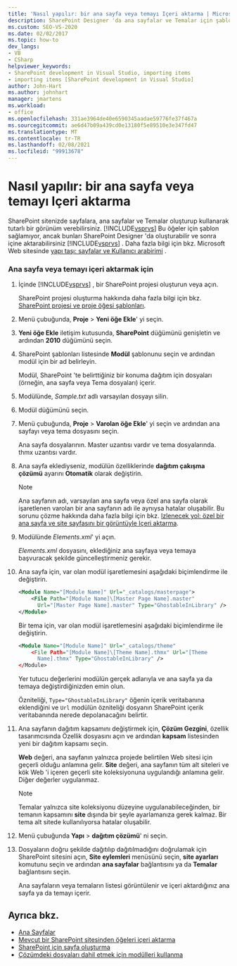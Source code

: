 ```yaml
---
title: 'Nasıl yapılır: bir ana sayfa veya temayı Içeri aktarma | Microsoft Docs'
description: SharePoint Designer 'da ana sayfalar ve Temalar için şablonlar oluşturun ve ardından SharePoint sitenizdeki sayfalara tutarlı bir görünüm sağlamak için Visual Studio 'ya aktarın.
ms.custom: SEO-VS-2020
ms.date: 02/02/2017
ms.topic: how-to
dev_langs:
- VB
- CSharp
helpviewer_keywords:
- SharePoint development in Visual Studio, importing items
- importing items [SharePoint development in Visual Studio]
author: John-Hart
ms.author: johnhart
manager: jmartens
ms.workload:
- office
ms.openlocfilehash: 331ae3964de40e6590345aadae59776fe37f467a
ms.sourcegitcommit: ae6d47b09a439cd0e13180f5e89510e3e347fd47
ms.translationtype: MT
ms.contentlocale: tr-TR
ms.lasthandoff: 02/08/2021
ms.locfileid: "99913678"
---
```

# <a name="how-to-import-a-master-page-or-theme"></a>Nasıl yapılır: bir ana sayfa veya temayı Içeri aktarma
  SharePoint sitenizde sayfalara, ana sayfalar ve Temalar oluşturup kullanarak tutarlı bir görünüm verebilirsiniz. [!INCLUDE[vsprvs](../sharepoint/includes/vsprvs-md.md)] Bu öğeler için şablon sağlamıyor, ancak bunları SharePoint Designer 'da oluşturabilir ve sonra içine aktarabilirsiniz [!INCLUDE[vsprvs](../sharepoint/includes/vsprvs-md.md)] . Daha fazla bilgi için bkz. Microsoft Web sitesinde [yapı taşı: sayfalar ve Kullanıcı arabirimi](/previous-versions/office/developer/sharepoint-2010/ee539040(v=office.14)) .

### <a name="to-import-a-master-page-or-theme"></a>Ana sayfa veya temayı içeri aktarmak için

1. İçinde [!INCLUDE[vsprvs](../sharepoint/includes/vsprvs-md.md)] , bir SharePoint projesi oluşturun veya açın.

     SharePoint projesi oluşturma hakkında daha fazla bilgi için bkz. [SharePoint projesi ve proje öğesi şablonları](../sharepoint/sharepoint-project-and-project-item-templates.md).

2. Menü çubuğunda, **Proje**  >  **Yeni öğe Ekle**' yi seçin.

3. **Yeni öğe Ekle** iletişim kutusunda, **SharePoint** düğümünü genişletin ve ardından **2010** düğümünü seçin.

4. SharePoint şablonları listesinde **Modül** şablonunu seçin ve ardından modül için bir ad belirleyin.

     Modül, SharePoint 'te belirttiğiniz bir konuma dağıtım için dosyaları (örneğin, ana sayfa veya Tema dosyaları) içerir.

5. Modülünde, *Sample.txt* adlı varsayılan dosyayı silin.

6. Modül düğümünü seçin.

7. Menü çubuğunda, **Proje**  >  **Varolan öğe Ekle**' yi seçin ve ardından ana sayfayı veya tema dosyasını seçin.

     Ana sayfa dosyalarının. Master uzantısı vardır ve tema dosyalarında. thmx uzantısı vardır.

8. Ana sayfa eklediyseniz, modülün özelliklerinde **dağıtım çakışma çözümü** ayarını **Otomatik** olarak değiştirin.

    > [!NOTE]
    > Ana sayfanın adı, varsayılan ana sayfa veya özel ana sayfa olarak işaretlenen varolan bir ana sayfanın adı ile aynıysa hatalar oluşabilir. Bu sorunu çözme hakkında daha fazla bilgi için bkz. [Izlenecek yol: özel bir ana sayfa ve site sayfasını bir görüntüyle Içeri aktarma](../sharepoint/walkthrough-import-a-custom-master-page-and-site-page-with-an-image.md).

9. Modülünde *Elements.xml*' yi açın.

     *Elements.xml* dosyasını, eklediğiniz ana sayfaya veya temaya başvuracak şekilde güncelleştirmeniz gerekir.

10. Ana sayfa için, var olan modül işaretlemesini aşağıdaki biçimlendirme ile değiştirin.

    ```xml
    <Module Name="[Module Name]" Url="_catalogs/masterpage">
        <File Path="[Module Name]\[Master Page Name].master"
          Url="[Master Page Name].master" Type="GhostableInLibrary" />
    </Module>
    ```

     Bir tema için, var olan modül işaretlemesini aşağıdaki biçimlendirme ile değiştirin.

    ```xml
    <Module Name="[Module Name]" Url="_catalogs/theme"
        <File Path="[Module Name]\[Theme Name].thmx" Url="[Theme
          Name].thmx" Type="GhostableInLibrary" />
    </Module>
    ```

     Yer tutucu değerlerini modülün gerçek adlarıyla ve ana sayfa ya da temaya değiştirdiğinizden emin olun.

     Özniteliği, `Type="GhostableInLibrary"` öğenin içerik veritabanına eklendiğini ve `Url` modülün özniteliği dosyanın SharePoint içerik veritabanında nerede depolanacağını belirtir.

11. Ana sayfanın dağıtım kapsamını değiştirmek için, **Çözüm Gezgini**, özellik tasarımcısında Özellik dosyasını açın ve ardından **kapsam** listesinden yeni bir dağıtım kapsamı seçin.

     **Web** değeri, ana sayfanın yalnızca projede belirtilen Web sitesi için geçerli olduğu anlamına gelir. **Site** değeri, ana sayfanın tüm alt siteleri ve kök Web 'i içeren geçerli site koleksiyonuna uygulandığı anlamına gelir. Diğer değerler uygulanmaz.

    > [!NOTE]
    > Temalar yalnızca site koleksiyonu düzeyine uygulanabileceğinden, bir temanın kapsamını **site** dışında bir şeyle ayarlamanıza gerek kalmaz. Bir tema alt sitede kullanılıyorsa hatalar oluşabilir.

12. Menü çubuğunda **Yapı**  >  **dağıtım çözümü**' ni seçin.

13. Dosyaların doğru şekilde dağıtılıp dağıtılmadığını doğrulamak için SharePoint sitesini açın, **Site eylemleri** menüsünü seçin, **site ayarları** komutunu seçin ve ardından **ana sayfalar** bağlantısını ya da **Temalar** bağlantısını seçin.

     Ana sayfaların veya temaların listesi görüntülenir ve içeri aktardığınız ana sayfa ya da temayı içerir.

## <a name="see-also"></a>Ayrıca bkz.
- [Ana Sayfalar](/previous-versions/office/developer/sharepoint-2010/ms443795(v=office.14))
- [Mevcut bir SharePoint sitesinden öğeleri içeri aktarma](../sharepoint/importing-items-from-an-existing-sharepoint-site.md)
- [SharePoint için sayfa oluşturma](../sharepoint/creating-pages-for-sharepoint.md)
- [Çözümdeki dosyaları dahil etmek için modülleri kullanma](../sharepoint/using-modules-to-include-files-in-the-solution.md)
